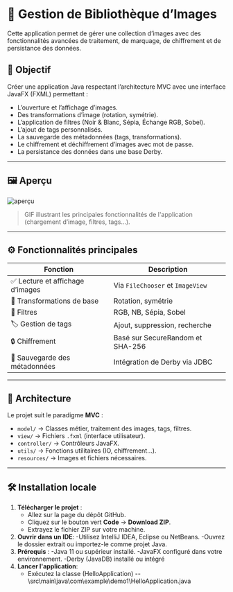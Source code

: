 # 📸 Gestion de Bibliothèque d’Images

Cette application permet de gérer une collection d’images avec des fonctionnalités avancées de traitement, de marquage, de chiffrement et de persistance des données.

## 🧠 Objectif

Créer une application Java respectant l’architecture MVC avec une interface JavaFX (FXML) permettant :

- L’ouverture et l’affichage d’images.
- Des transformations d’image (rotation, symétrie).
- L’application de filtres (Noir & Blanc, Sépia, Échange RGB, Sobel).
- L’ajout de tags personnalisés.
- La sauvegarde des métadonnées (tags, transformations).
- Le chiffrement et déchiffrement d’images avec mot de passe.
- La persistance des données dans une base Derby.

---

## 🖼️ Aperçu

![aperçu](captures/accueil.gif)

> GIF illustrant les principales fonctionnalités de l'application (chargement d’image, filtres, tags...).

---

## ⚙️ Fonctionnalités principales

| Fonction                          | Description |
|----------------------------------|-------------|
| ✅ Lecture et affichage d’images | Via `FileChooser` et `ImageView` |
| 🔁 Transformations de base       | Rotation, symétrie |
| 🎨 Filtres                        | RGB, NB, Sépia, Sobel |
| 🏷️ Gestion de tags               | Ajout, suppression, recherche |
| 🔒 Chiffrement                   | Basé sur SecureRandom et SHA-256 |
| 💾 Sauvegarde des métadonnées    | Intégration de Derby via JDBC |

---

## 🧱 Architecture

Le projet suit le paradigme **MVC** :

- `model/` → Classes métier, traitement des images, tags, filtres.
- `view/` → Fichiers `.fxml` (interface utilisateur).
- `controller/` → Contrôleurs JavaFX.
- `utils/` → Fonctions utilitaires (IO, chiffrement...).
- `resources/` → Images et fichiers nécessaires.

---

## 🛠️ Installation locale

1. **Télécharger le projet** :
   - Allez sur la page du dépôt GitHub.
   - Cliquez sur le bouton vert **Code** → **Download ZIP**.
   - Extrayez le fichier ZIP sur votre machine.
2. **Ouvrir dans un IDE**:
    -Utilisez IntelliJ IDEA, Eclipse ou NetBeans.
    -Ouvrez le dossier extrait ou importez-le comme projet Java.
3. **Prérequis** :
    -Java 11 ou supérieur installé.
    -JavaFX configuré dans votre environnement.
    -Derby (JavaDB) installé ou intégré
4. **Lancer l'application**:
   - Exécutez la classe (HelloApplication) -- \src\main\java\com\example\demo1\HelloApplication.java
